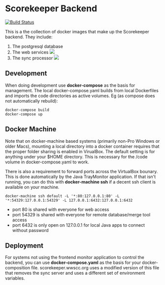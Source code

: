 # Scorekeeper Backend

[![Build Status](https://travis-ci.org/drytoastman/scorekeeperbackend.svg?branch=master)](https://travis-ci.org/drytoastman/scorekeeperbackend)

This is a the collection of docker images that make up the Scorekeeper backend.
They include:
1. The postgresql database
1. The web services [![](https://snyk.io/test/github/drytoastman/scorekeeperbackend/badge.svg?targetFile=web2%2Frequirements.txt)](https://snyk.io/test/github/drytoastman/scorekeeperbackend?targetFile=web%2Frequirements.txt)
1. The sync processor [![](https://snyk.io/test/github/drytoastman/scorekeeperbackend/badge.svg?targetFile=sync2%2Frequirements.txt)](https://snyk.io/test/github/drytoastman/scorekeeperbackend?targetFile=sync%2Frequirements.txt)

## Development

When doing development use **docker-compose** as the basis for management.  The local
docker-compose.yaml builds from local Dockerfiles and imports the code directories as active volumes.
Eg (as compose does not automatically rebuild):
```
docker-compose build
docker-compose up
```

## Docker Machine

Note that on docker-machine based systems (primarily non-Pro Windows or older Macs), mounting a local directory
into a docker container requires that the proper folder sharing is enabled in VirualBox.  The default setting
is for anything under your $HOME directory.  This is necessary for the /code volume in docker-compose.yaml
to work.

There is also a requirement to forward ports across the VirtualBox bounary.  This is done automatically
by the Java TrayMonitor application.  If that isn't running, you can do this with **docker-machine ssh** if a 
decent ssh client is available on your machine.

```
docker-machine ssh default -L '*:80:127.0.0.1:80' -L '*:54329:127.0.0.1:54329' -L 127.0.0.1:6432:127.0.0.1:6432
```

- port 80 is shared with everyone for web access
- port 54329 is shared with everyone for remote database/merge tool access
- port 6432 is only open on 127.0.0.1 for local Java apps to connect without password


## Deployment

For systems not using the frontend monitor application to control the backend, you can use **docker-compose.yaml**
as the basis for your docker-composition file.  scorekeeper.wwscc.org uses a modified version of this file that 
removes the sync server and uses a different set of environment variables.


